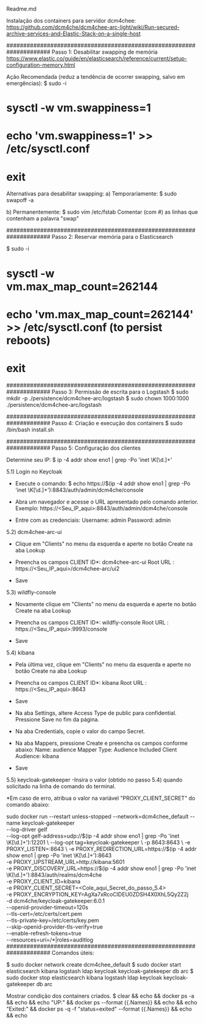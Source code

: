 Readme.md

Instalação dos containers para servidor dcm4chee:
https://github.com/dcm4che/dcm4chee-arc-light/wiki/Run-secured-archive-services-and-Elastic-Stack-on-a-single-host

#####################################################################
Passo 1: Desabilitar swapping de memória
https://www.elastic.co/guide/en/elasticsearch/reference/current/setup-configuration-memory.html

Ação Recomendada (reduz a tendência de ocorrer swapping, salvo em emergências):
$ sudo -i
# sysctl -w vm.swappiness=1
# echo 'vm.swappiness=1' >> /etc/sysctl.conf
# exit


Alternativas para desabilitar swapping:
a) Temporariamente:
$ sudo swapoff -a

b) Permanentemente:
$ sudo vim /etc/fstab
Comentar (com #) as linhas que contenham a palavra "swap"

#####################################################################
Passo 2: Reservar memória para o Elasticsearch

$ sudo -i
# sysctl -w vm.max_map_count=262144
# echo 'vm.max_map_count=262144' >> /etc/sysctl.conf (to persist reboots)
# exit

#####################################################################
Passo 3: Permissão de escrita para o Logstash
$ sudo mkdir -p ./persistence/dcm4chee-arc/logstash
$ sudo chown 1000:1000 ./persistence/dcm4chee-arc/logstash

#####################################################################
Passo 4: Criação e execução dos containers
$ sudo /bin/bash install.sh

#####################################################################
Passo 5: Configuração dos clientes

Determine seu IP:
$ ip -4 addr show eno1 | grep -Po 'inet \K[\d.]+'


5.1) Login no Keycloak
- Execute o comando:
$ echo https://$(ip -4 addr show eno1 | grep -Po 'inet \K[\d.]+'):8843/auth/admin/dcm4che/console

- Abra um navegador e acesse o URL apresentado pelo comando anterior. Exemplo: https://<Seu_IP_aqui>:8843/auth/admin/dcm4che/console

- Entre com as credenciais:
Username: admin
Password: admin


5.2) dcm4chee-arc-ui
- Clique em "Clients" no menu da esquerda e aperte no botão Create na aba Lookup

- Preencha os campos
CLIENT ID*: dcm4chee-arc-ui
Root URL  : https://<Seu_IP_aqui>/dcm4chee-arc/ui2

- Save


5.3) wildfly-console
- Novamente clique em "Clients" no menu da esquerda e aperte no botão Create na aba Lookup

- Preencha os campos
CLIENT ID*: wildfly-console
Root URL  : https://<Seu_IP_aqui>:9993/console

- Save


5.4) kibana
- Pela última vez, clique em "Clients" no menu da esquerda e aperte no botão Create na aba Lookup

- Preencha os campos
CLIENT ID*: kibana
Root URL  : https://<Seu_IP_aqui>:8643

- Save

- Na aba Settings, altere Access Type de public para confidential. Pressione Save no fim da página.

- Na aba Credentials, copie o valor do campo Secret.

- Na aba Mappers, pressione Create e preencha os campos conforme abaixo:
Name:			  audience
Mapper Type:		  Audience
Included Client Audience: kibana

- Save


5.5) keycloak-gatekeeper
-Insira o valor (obtido no passo 5.4) quando solicitado na linha de comando do terminal.

*Em caso de erro, atribua o valor na variável "PROXY_CLIENT_SECRET" do comando abaixo:

sudo docker run --restart unless-stopped --network=dcm4chee_default --name keycloak-gatekeeper \
           --log-driver gelf \
           --log-opt gelf-address=udp://$(ip -4 addr show eno1 | grep -Po 'inet \K[\d.]+'):12201 \
           --log-opt tag=keycloak-gatekeeper \
           -p 8643:8643 \
           -e PROXY_LISTEN=:8643 \
           -e PROXY_REDIRECTION_URL=https://$(ip -4 addr show eno1 | grep -Po 'inet \K[\d.]+'):8643 \
           -e PROXY_UPSTREAM_URL=http://kibana:5601 \
           -e PROXY_DISCOVERY_URL=https://$(ip -4 addr show eno1 | grep -Po 'inet \K[\d.]+'):8843/auth/realms/dcm4che \
           -e PROXY_CLIENT_ID=kibana \
           -e PROXY_CLIENT_SECRET=<Cole_aqui_Secret_do_passo_5.4> \
           -e PROXY_ENCRYPTION_KEY=AgXa7xRcoClDEU0ZDSH4X0XhL5Qy2Z2j \
           -d dcm4che/keycloak-gatekeeper:6.0.1 \
           --openid-provider-timeout=120s \
           --tls-cert=/etc/certs/cert.pem \
           --tls-private-key=/etc/certs/key.pem \
           --skip-openid-provider-tls-verify=true \
           --enable-refresh-tokens=true \
           --resources=uri=/*|roles=auditlog
#####################################################################
Comandos úteis:

$ sudo docker network create dcm4chee_default
$ sudo docker start elasticsearch kibana logstash ldap keycloak keycloak-gatekeeper db arc
$ sudo docker stop elasticsearch kibana logstash ldap keycloak keycloak-gatekeeper db arc

Mostrar condição dos containers criados.
$ clear && echo && docker ps -a && echo && echo "UP:" && docker ps --format {{.Names}} && echo && echo "Exited:" && docker ps -q -f "status=exited" --format {{.Names}} && echo && echo

